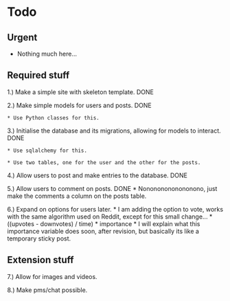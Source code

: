 # Todo

## Urgent
* Nothing much here...


## Required stuff
1.) Make a simple site with skeleton template. DONE

2.) Make simple models for users and posts. DONE

    * Use Python classes for this.

3.) Initialise the database and its migrations, allowing for models to interact. DONE

    * Use sqlalchemy for this.

    * Use two tables, one for the user and the other for the posts.

4.) Allow users to post and make entries to the database. DONE

5.) Allow users to comment on posts. DONE
    * Nonononononononono, just make the comments a column on the posts table.

6.) Expand on options for users later.
    * I am adding the option to vote, works with the same algorithm used on Reddit, except for this small change...
    * ((upvotes - downvotes) / time) * importance
    * I will explain what this importance variable does soon, after revision, but basically its like a temporary sticky post.


## Extension stuff
7.) Allow for images and videos.

8.) Make pms/chat possible.
